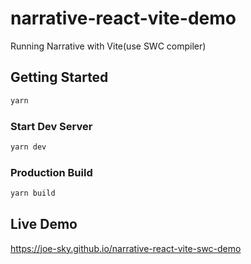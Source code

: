 # narrative-react-vite-demo

Running Narrative with Vite(use SWC compiler)

## Getting Started

```bash
yarn
```

### Start Dev Server

```bash
yarn dev
```

### Production Build

```bash
yarn build
```

## Live Demo

https://joe-sky.github.io/narrative-react-vite-swc-demo
